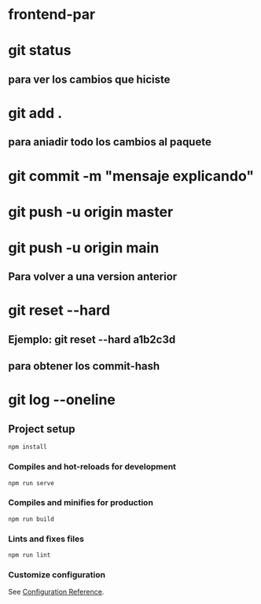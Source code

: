 # frontend-par
# git status
## para ver los cambios que hiciste
# git add .
## para aniadir todo los cambios al paquete
# git commit -m "mensaje explicando"
# git push -u origin master
# git push -u origin main

## Para volver a una version anterior
# git reset --hard <commit-hash>  
## Ejemplo: git reset --hard a1b2c3d
## para obtener los commit-hash
# git log --oneline
## Project setup
```
npm install
```

### Compiles and hot-reloads for development
```
npm run serve
```

### Compiles and minifies for production
```
npm run build
```

### Lints and fixes files
```
npm run lint
```

### Customize configuration
See [Configuration Reference](https://cli.vuejs.org/config/).
